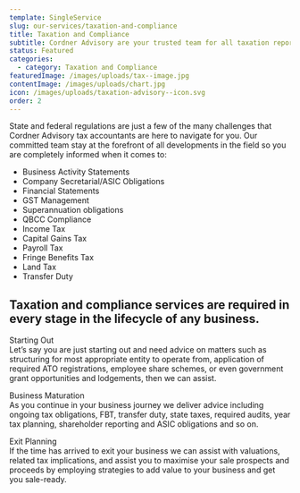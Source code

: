 ```yaml
---
template: SingleService
slug: our-services/taxation-and-compliance
title: Taxation and Compliance
subtitle: Cordner Advisory are your trusted team for all taxation reporting and compliance obligations
status: Featured
categories:
  - category: Taxation and Compliance
featuredImage: /images/uploads/tax--image.jpg
contentImage: /images/uploads/chart.jpg
icon: /images/uploads/taxation-advisory--icon.svg
order: 2
---
```


State and federal regulations are just a few of the many challenges that Cordner Advisory tax accountants are here to navigate for you. Our committed team stay at the forefront of all developments in the field so you are completely informed when it comes to:

- Business Activity Statements
- Company Secretarial/ASIC Obligations
- Financial Statements
- GST Management
- Superannuation obligations
- QBCC Compliance
- Income Tax
- Capital Gains Tax
- Payroll Tax
- Fringe Benefits Tax
- Land Tax
- Transfer Duty

## Taxation and compliance services are required in every stage in the lifecycle of any business.

Starting Out  
Let’s say you are just starting out and need advice on matters such as structuring for most appropriate entity to operate from, application of required ATO registrations, employee share schemes, or even government grant opportunities and lodgements, then we can assist.

Business Maturation  
As you continue in your business journey we deliver advice including ongoing tax obligations, FBT, transfer duty, state taxes, required audits, year tax planning, shareholder reporting and ASIC obligations and so on.

Exit Planning  
If the time has arrived to exit your business we can assist with valuations, related tax implications, and assist you to maximise your sale prospects and proceeds by employing strategies to add value to your business and get you sale-ready.
